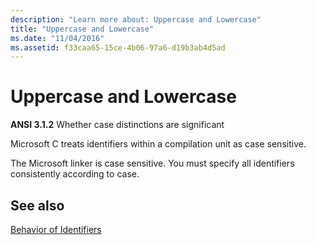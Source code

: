 ```yaml
---
description: "Learn more about: Uppercase and Lowercase"
title: "Uppercase and Lowercase"
ms.date: "11/04/2016"
ms.assetid: f33caa65-15ce-4b06-97a6-d19b3ab4d5ad
---
```

# Uppercase and Lowercase

**ANSI 3.1.2** Whether case distinctions are significant

Microsoft C treats identifiers within a compilation unit as case sensitive.

The Microsoft linker is case sensitive. You must specify all identifiers consistently according to case.

## See also

[Behavior of Identifiers](../c-language/behavior-of-identifiers.md)
